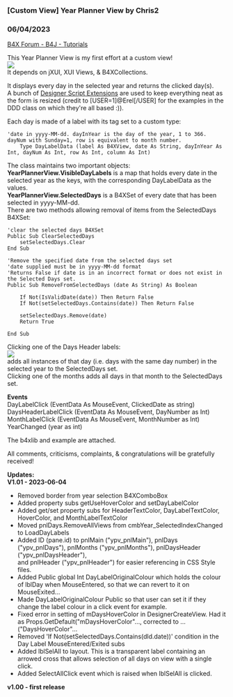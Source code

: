 ### [Custom View] Year Planner View by Chris2
### 06/04/2023
[B4X Forum - B4J - Tutorials](https://www.b4x.com/android/forum/threads/145619/)

This Year Planner View is my first effort at a custom view!  
![](https://www.b4x.com/android/forum/attachments/138374)  
It depends on jXUI, XUI Views, & B4XCollections.  
  
It displays every day in the selected year and returns the clicked day(s).  
A bunch of [Designer Script Extensions](https://www.b4x.com/android/forum/threads/b4x-dse-designer-script-extensions.141312/) are used to keep everything neat as the form is resized (credit to [USER=1]@Erel[/USER] for the examples in the DDD class on which they're all based :)).  
  
Each day is made of a label with its tag set to a custom type:  

```B4X
'date in yyyy-MM-dd. dayInYear is the day of the year, 1 to 366. dayNum with Sunday=1, row is equivalent to month number.  
    Type DayLabelData (label As B4XView, date As String, dayInYear As Int, dayNum As Int, row As Int, column As Int)
```

  
  
The class maintains two important objects:  
**YearPlannerView.VisibleDayLabels** is a map that holds every date in the selected year as the keys, with the corresponding DayLabelData as the values.  
**YearPlannerView.SelectedDays** is a B4XSet of every date that has been selected in yyyy-MM-dd.  
There are two methods allowing removal of items from the SelectedDays B4XSet:  

```B4X
'clear the selected days B4XSet  
Public Sub ClearSelectedDays  
    setSelectedDays.Clear  
End Sub  
  
'Remove the specified date from the selected days set  
'date supplied must be in yyyy-MM-dd format  
'Returns False if date is in an incorrect format or does not exist in the Selected Days set.  
Public Sub RemoveFromSelectedDays (date As String) As Boolean  
   
    If Not(IsValidDate(date)) Then Return False  
    If Not(setSelectedDays.Contains(date)) Then Return False  
   
    setSelectedDays.Remove(date)  
    Return True  
  
End Sub
```

  
  
Clicking one of the Days Header labels:  
![](https://www.b4x.com/android/forum/attachments/138375)  
 adds all instances of that day (i.e. days with the same day number) in the selected year to the SelectedDays set.  
Clicking one of the months adds all days in that month to the SelectedDays set.  
  
**Events**  
DayLabelClick (EventData As MouseEvent, ClickedDate as string)  
DaysHeaderLabelClick (EventData As MouseEvent, DayNumber as Int)  
MonthLabelClick (EventData As MouseEvent, MonthNumber as Int)  
YearChanged (year as int)  
  
The b4xlib and example are attached.  
  
All comments, criticisms, complaints, & congratulations will be gratefully received!  
  
**Updates:  
V1.01 - 2023-06-04**  
- Removed border from year selection B4XComboBox  
- Added property subs getUseHoverColor and setDayLabelColor  
- Added get/set property subs for HeaderTextColor, DayLabelTextColor, HoverColor, and MonthLabelTextColor  
- Moved pnlDays.RemoveAllViews from cmbYear\_SelectedIndexChanged to LoadDayLabels  
- Added ID (pane.id) to pnlMain ("ypv\_pnlMain"), pnlDays ("ypv\_pnlDays"), pnlMonths ("ypv\_pnlMonths"), pnlDaysHeader ("ypv\_pnlDaysHeader"),  
and pnlHeader ("ypv\_pnlHeader") for easier referencing in CSS Style files.  
- Added Public global Int DayLabelOriginalColour which holds the colour of lblDay when MouseEntered, so that we can revert to it on MouseExited…  
- Made DayLabelOriginalColour Public so that user can set it if they change the label colour in a click event for example.  
- Fixed error in setting of mDaysHoverColor in DesignerCreateView. Had it as Props.GetDefault("mDaysHoverColor"…, corrected to …("DaysHoverColor"…  
- Removed 'If Not(setSelectedDays.Contains(dld.date))' condition in the Day Label MouseEntered/Exited subs  
- Added lblSelAll to layout. This is a transparent label containing an arrowed cross that allows selection of all days on view with a single click.  
- Added SelectAllClick event which is raised when lblSelAll is clicked.  
  
**v1.00 - first release**